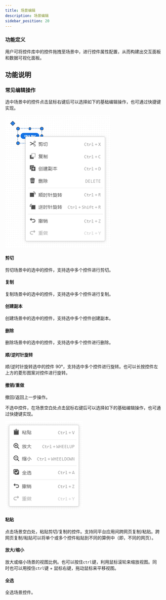 ```yaml
---
title: 场景编辑
description: 场景编辑
sidebar_position: 20
---
```


### 功能定义

用户可将控件库中的控件拖拽至场景中，进行控件属性配置，从而构建出交互面板和数据可视化面板。

## 功能说明

### 常见编辑操作

选中场景中的控件点击鼠标右键后可以选择如下的基础编辑操作，也可通过快捷键实现。

![选中控件的常见编辑操作](./1.png)

#### 剪切

剪切场景中的选中的控件，支持选中多个控件进行剪切。

#### 复制

复制场景中的选中的控件，支持选中多个控件进行复制。

#### 创建副本

创建场景中的选中的控件，支持选中多个控件创建副本。

#### 删除

删除场景中的选中的控件，支持选中多个控件进行删除。

#### 顺/逆时针旋转

顺/逆时针旋转选中的控件 90°，支持选中多个控件进行旋转。也可以长按控件左上方的菱形图案对控件进行旋转。

#### 撤销/重做

撤回/返回上一步操作。

不选中控件，在场景空白处点击鼠标右键后可以选择如下的基础编辑操作，也可通过快捷键实现。

![不选中控件的常见编辑操作](./2.png)

#### 粘贴

点击场景空白处，粘贴剪切/复制的控件。支持同平台应用间跨网页复制/粘贴。跨网页复制/粘贴可以将单个或多个控件粘贴到不同的算例中（即，不同的网页）。

#### 放大/缩小
放大或缩小场景的视图比例。也可以按住`ctrl`键，利用鼠标滚轮来缩放视图。同时也可以用按住`ctrl`键 + 鼠标右键，拖动鼠标来平移视图。

#### 全选

全选场景控件。